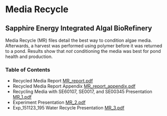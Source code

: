 # Media Recycle

## Sapphire Energy Integrated Algal BioRefinery

Media Recycle (MR) files detail the best way to condition algae media. Afterwards, a harvest was performed using polymer before it was returned to a pond. Results show that *not* conditioning the media was best for pond health and production.

### Table of Contents

* Recycled Media Report [MR_report.pdf](MR/MR_report.pdf)
* Recycled Media Report Appendix [MR_report_appendix.pdf](MR/MR_report_appendix.pdf)
* Recycling Media with SE60107, SE0017, and SE00345 Presentation [MR_1.pdf](MR/MR_1.pdf)
* Experiment Presentation [MR_2.pdf](MR/MR_2.pdf)
* Exp_151123_195 Water Recycle Presentation [MR_3.pdf](MR/MR_3.pdf)

